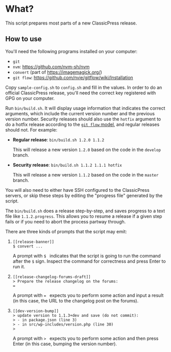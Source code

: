 # What?

This script prepares most parts of a new ClassicPress release.

## How to use

You'll need the following programs installed on your computer:

- `git`
- `nvm`: https://github.com/nvm-sh/nvm
- `convert` (part of https://imagemagick.org/)
- `git flow`: https://github.com/nvie/gitflow/wiki/Installation

Copy `sample-config.sh` to `config.sh` and fill in the values.  In order to do
an official ClassicPress release, you'll need the correct key registered with
GPG on your computer.

Run `bin/build.sh`.  It will display usage information that indicates the
correct arguments, which include the current version number and the previous
version number.  Security releases should also use the `hotfix` argument to do
a hotfix release according to the
[`git flow` model](https://nvie.com/posts/a-successful-git-branching-model/),
and regular releases should not.  For example:

- **Regular release**: `bin/build.sh 1.2.0 1.1.2`

  This will release a new version `1.2.0` based on the code in the `develop` branch.

- **Security release**: `bin/build.sh 1.1.2 1.1.1 hotfix`

  This will release a new version `1.1.2` based on the code in the `master` branch.

You will also need to either have SSH configured to the ClassicPress servers,
or skip these steps by editing the "progress file" generated by the script.

The `bin/build.sh` does a release step-by-step, and saves progress to a text
file like `1.1.2.progress`. This allows you to resume a release if a given step
fails or if you need to abort the process partway through.

There are three kinds of prompts that the script may emit:

1. ```
   [[release-banner]]
   $ convert ...
   ```

   A prompt with `$ ` indicates that the script is going to run the command
   after the `$` sign.  Inspect the command for correctness and press Enter to
   run it.

2. ```
   [[release-changelog-forums-draft]]
   > Prepare the release changelog on the forums:
   =
   ```

   A prompt with `= ` expects you to perform some action and input a result (in
   this case, the URL to the changelog post on the forums).

3. ```
   [[dev-version-bump]]
   > update version to 1.1.3+dev and save (do not commit):
   > - in package.json (line 3)
   > - in src/wp-includes/version.php (line 30)
   >
   ```

   A prompt with `> ` expects you to perform some action and then press Enter
   (in this case, bumping the version number).
